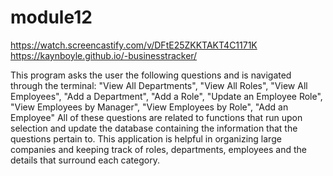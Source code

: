 # module12
https://watch.screencastify.com/v/DFtE25ZKKTAKT4C1171K
https://kaynboyle.github.io/-businesstracker/

This program asks the user the following questions and is navigated through the terminal:
        "View All Departments",
        "View All Roles",
        "View All Employees",
        "Add a Department",
        "Add a Role",
        "Update an Employee Role",
        "View Employees by Manager",
        "View Employees by Role",
        "Add an Employee"
All of these questions are related to functions that run upon selection and update the database containing the information that the questions pertain to.
This application is helpful in organizing large companies and keeping track of roles, departments, employees and the details that surround each category.